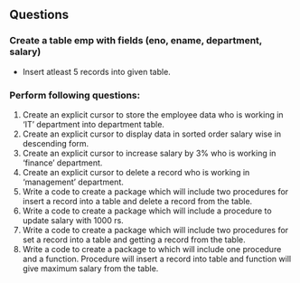 ## Questions

### Create a table emp with fields (eno, ename, department, salary)
 - Insert atleast 5 records into given table.

### Perform following questions:

1. Create an explicit cursor to store the employee data who is working in
‘IT’ department into department table.
2. Create an explicit cursor to display data in sorted order salary wise in descending form.
3. Create an explicit cursor to increase salary by 3% who is working in ‘finance’ department.
4. Create an explicit cursor to delete a record who is working in
‘management’ department.
5. Write a code to create a package which will include two procedures for insert a record into a table and delete a record from the table.
6. Write a code to create a package which will include a procedure to update salary with 1000 rs.
7. Write a code to create a package which will include two procedures for set a record into a table and getting a record from the table.
8. Write a code to create a package to which will include one procedure and a function. Procedure will insert a record into table and function will give maximum salary from the table.



